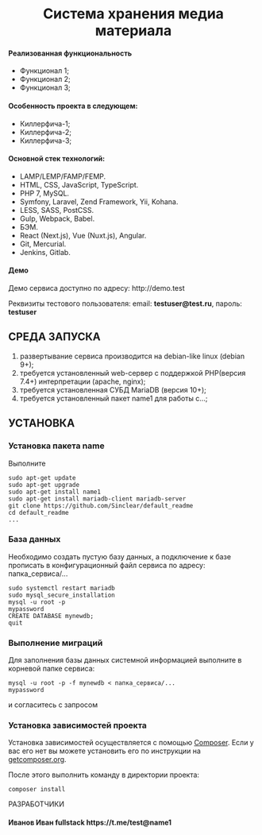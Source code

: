 <p align="center">
    <h1 align="center">Система хранения медиа материала</h1>
</p>
<h4>Реализованная функциональность</h4>
<ul>
    <li>Функционал 1;</li>
    <li>Функционал 2;</li>
    <li>Функционал 3;</li>
</ul> 
<h4>Особенность проекта в следующем:</h4>
<ul>
 <li>Киллерфича-1;</li>
 <li>Киллерфича-2;</li>
 <li>Киллерфича-3;</li>  
 </ul>
<h4>Основной стек технологий:</h4>
<ul>
    <li>LAMP/LEMP/FAMP/FEMP.</li>
	<li>HTML, CSS, JavaScript, TypeScript.</li>
	<li>PHP 7, MySQL.</li>
	<li>Symfony, Laravel, Zend Framework, Yii, Kohana.</li>
	<li>LESS, SASS, PostCSS.</li>
	<li>Gulp, Webpack, Babel.</li>
	<li>БЭМ.</li>
	<li>React (Next.js), Vue (Nuxt.js), Angular.</li>
	<li>Git, Mercurial.</li>
	<li>Jenkins, Gitlab.</li>
  
 </ul>
<h4>Демо</h4>
<p>Демо сервиса доступно по адресу: http://demo.test </p>
<p>Реквизиты тестового пользователя: email: <b>testuser@test.ru</b>, пароль: <b>testuser</b></p>




СРЕДА ЗАПУСКА
------------
1) развертывание сервиса производится на debian-like linux (debian 9+);
2) требуется установленный web-сервер с поддержкой PHP(версия 7.4+) интерпретации (apache, nginx);
3) требуется установленная СУБД MariaDB (версия 10+);
4) требуется установленный пакет name1 для работы с...;


УСТАНОВКА
------------
### Установка пакета name

Выполните 
~~~
sudo apt-get update
sudo apt-get upgrade
sudo apt-get install name1
sudo apt-get install mariadb-client mariadb-server
git clone https://github.com/Sinclear/default_readme
cd default_readme
...
~~~
### База данных

Необходимо создать пустую базу данных, а подключение к базе прописать в конфигурационный файл сервиса по адресу: папка_сервиса/...
~~~
sudo systemctl restart mariadb
sudo mysql_secure_installation
mysql -u root -p
mypassword
CREATE DATABASE mynewdb;
quit
~~~
### Выполнение миграций

Для заполнения базы данных системной информацией выполните в корневой папке сервиса: 
~~~
mysql -u root -p -f mynewdb < папка_сервиса/...
mypassword
~~~
и согласитесь с запросом

### Установка зависимостей проекта

Установка зависимостей осуществляется с помощью [Composer](http://getcomposer.org/). Если у вас его нет вы можете установить его по инструкции
на [getcomposer.org](http://getcomposer.org/doc/00-intro.md#installation-nix).

После этого выполнить команду в директории проекта:

~~~
composer install
~~~

РАЗРАБОТЧИКИ

<h4>Иванов Иван fullstack https://t.me/test@name1 </h4>


